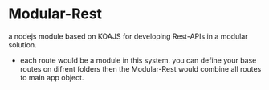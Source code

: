 # Modular-Rest
a nodejs module based on KOAJS for developing Rest-APIs in a modular solution. 
- each route would be a module in this system. you can define your base routes on difrent folders then the Modular-Rest would combine all routes to main app object.
